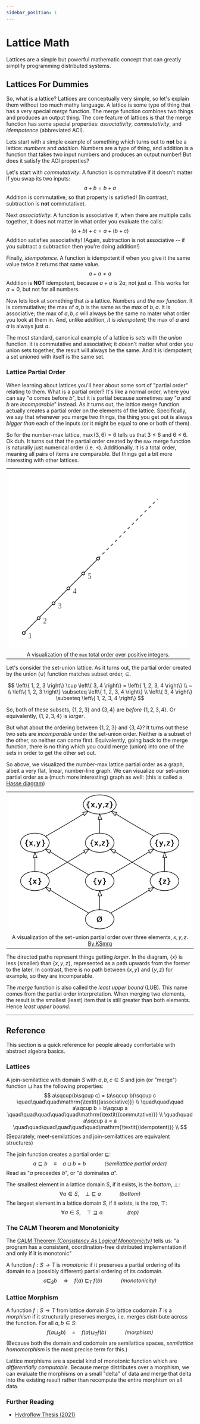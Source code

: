 ```yaml
---
sidebar_position: 1
---
```


# Lattice Math

Lattices are a simple but powerful mathematic concept that can greatly simplify programming distributed systems.

## Lattices For Dummies

So, what is a lattice?
Lattices are conceptually very simple, so let's explain them without too much mathy language.
A lattice is some type of thing that has a very special _merge_ function.
The merge function combines two things and produces an output thing. The core feature of
lattices is that the merge function has some special properties: _associativity_, _commutativity_,
and _idempotence_ (abbreviated ACI).

Lets start with a simple example of something which turns out to **not** be a lattice: _numbers_
and _addition_. Numbers are a type of thing, and addition is a function that takes two input
numbers and produces an output number! But does it satisfy the ACI properties?

Let's start with _commutativity_. A function is commutative if it doesn't matter if you swap its
two inputs:
$$
    a + b = b + a
$$
Addition is commutative, so that property is satisfied! (In contrast, subtraction is **not**
commutative).

Next _associativity_. A function is associative if, when there are multiple calls together, it does
not matter in what order you evaluate the calls:
$$
    (a + b) + c = a + (b + c)
$$
Addition satisfies associativity! (Again, subtraction is not associative -- if you subtract a
subtraction then you're doing addition!)

Finally, _idempotence_. A function is idempotent if when you give it the same value twice it
returns that same value.
$$
    a + a \neq a
$$
Addition is **NOT** idempotent, because $a+a$ is $2a$, not just $a$. This works for $a=0$, but
not for all numbers.

Now lets look at something that _is_ a lattice. Numbers and _the `max` function_. It is
commutiative; the max of $a, b$ is the same as the max of $b, a$. It is associative; the max of
$a, b, c$ will always be the same no mater what order you look at them in. And, unlike addition,
_it is idempotent;_ the max of $a$ and $a$ is always just $a$.

The most standard, canonical example of a lattice is _sets_ with the _union_ function. It is
commutative and associative; it doesn't matter what order you union sets together, the result will
always be the same. And it is idempotent; a set unioned with itself is the same set.

### Lattice Partial Order

When learning about lattices you'll hear about some sort of "partial order" relating to them. What
is a partial order? It's like a normal order, where you can say "$a$ comes before $b$", but it is
partial because sometimes say "$a$ and $b$ are _incomparable_" instead. As it turns out, the
lattice merge function actually creates a partial order on the elements of the lattice.
Specifically, we say that whenever you merge two things, the thing you get out is always _bigger than_
each of the inputs (or it might be equal to one or both of them).

So for the number-max lattice, $\operatorname{max}(3, 6) = 6$ tells us that $3\leq 6$ and $6\leq 6$.
Ok duh. It turns out that the partial order created by the `max` merge function is naturally just
numerical order (i.e. $\leq$). Additionally, it is a total order, meaning all pairs of items are
comparable. But things get a bit more interesting with other lattices.

||
| :---: |
| ![A vertical number line starting at 1, with arrows pointing from 1 to 2, 2 to 3, etc.](../img/max-int-ord.png) |
| A visualization of the `max` total order over positive integers. |

Let's consider the set-union lattice. As it turns out, the partial order created by the union
($\cup$) function matches subset order, $\subseteq$.

$$
    \left\{ 1, 2, 3 \right\} \cup \left\{ 3, 4 \right\} = \left\{ 1, 2, 3, 4 \right\} \\
    ~ \\
    \left\{ 1, 2, 3 \right\} \subseteq \left\{ 1, 2, 3, 4 \right\} \\
    \left\{ 3, 4 \right\} \subseteq \left\{ 1, 2, 3, 4 \right\}
$$

So, both of these subsets, $\left\{ 1, 2, 3 \right\}$ and $\left\{ 3, 4 \right\}$ are _before_ $\left\{ 1, 2, 3, 4 \right\}$.
Or equivalently, $\left\{ 1, 2, 3, 4 \right\}$ is _larger_.

But what about the ordering between $\left\{ 1, 2, 3 \right\}$ and $\left\{ 3, 4 \right\}$? It
turns out these two sets are _incomparable_ under the set-union order. Neither is a subset of the
other, so neither can come first. Equivalently, going back to the merge function, there is no thing
which you could merge (union) into one of the sets in order to get the other set out.

So above, we visualized the number-max lattice partial order as a graph, albeit a very flat,
linear, number-line graph. We can visualize our set-union partial order as a (much more interesting)
graph as well: (this is called a [Hasse diagram](https://en.wikipedia.org/wiki/Hasse_diagram))

||
| :---: |
| ![A graph showing the partial order of set-union with elements x, y, z. At the bottom is empty set, second row has singleton sets, third row has pairs, and top has a set with all three.](../img/set-union-ord.png) |
| A visualization of the set-union partial order over three elements, $x, y, z$. [By KSmrq](https://commons.wikimedia.org/wiki/File:Hasse_diagram_of_powerset_of_3.svg) |

The directed paths represent things getting _larger_.
In the diagram, $\{x\}$ is less (smaller) than $\{x, y, z\}$, represented as a path upwards from
the former to the later. In contrast, there is no path between $\{x,y\}$ and $\{y,z\}$ for example,
so they are incomparable.

The _merge_ function is also called the _least upper bound_ (LUB). This name comes from the partial
order interpretation. When merging two elements, the result is the smallest (least) item that is
still greater than both elements. Hence _least upper bound_.

---

## Reference

This section is a quick reference for people already comfortable with abstract algebra basics.

### Lattices

A join-semilattice with domain $S$ with $a, b, c \in S$ and join (or "merge") function
$\sqcup$ has the following properties:
$$
    a\sqcup(b\sqcup c) = (a\sqcup b)\sqcup c \quad\quad\quad\mathrm{\textit{(associative)}} \\
    \quad\quad\quad
    a\sqcup b = b\sqcup a \quad\quad\quad\quad\quad\mathrm{\textit{(commutative)}} \\
    \quad\quad
    a\sqcup a = a \quad\quad\quad\quad\quad\quad\mathrm{\textit{(idempotent)}} \\
$$
(Separately, meet-semilattices and join-semilattices are equivalent structures)

The join function creates a partial order $\sqsubseteq$:
$$
    a \sqsubseteq b \quad\equiv\quad a \sqcup b = b
    \quad\quad\quad\mathrm{\textit{(semilattice partial order)}}
$$
Read as "$a$ preceedes $b$", or "$b$ dominates $a$".

The smallest element in a lattice domain $S$, if it exists, is the _bottom_, $\bot$:
$$
    \forall a\in S,\quad \bot \sqsubseteq a
    \quad\quad\quad\mathrm{\textit{(bottom)}}
$$
The largest element in a lattice domain $S$, if it exists, is the _top_, $\top$:
$$
    \forall a\in S,\quad \top \sqsupseteq a
    \quad\quad\quad\quad\mathrm{\textit{(top)}}
$$

### The CALM Theorem and Monotonicity

The [CALM Theorem _(Consistency As Logical Monotonicity)_](https://cacm.acm.org/magazines/2020/9/246941-keeping-calm/fulltext)
tells us: "a program has a consistent, coordination-free distributed
implementation if and only if it is monotonic"

A function $f: S\rightarrow T$ is _monotonic_ if it preserves a partial ordering of its domain to a
(possibly different) partial ordering of its codomain.
$$
    a \sqsubseteq_S b \quad\Longrightarrow\quad f(a)\ \sqsubseteq_T\ f(b)
    \quad\quad\quad\mathrm{\textit{(monotonicity)}}
$$

### Lattice Morphism

A function $f: S\rightarrow T$ from lattice domain $S$ to lattice codomain $T$ is a _morphism_ if
it structurally preserves merges, i.e. merges distribute across the function. For all $a,b\in S$:
$$
    f(a \sqcup_S b) \quad=\quad f(a) \sqcup_T f(b)
    \quad\quad\quad\mathrm{\textit{(morphism)}}
$$
(Because both the domain and codomain are semilattice spaces, _semilattice homomorphism_ is the
most precise term for this.)

Lattice morphisms are a special kind of monotonic function which are _differentially computable_.
Because merge distributes over a morphism, we can evaluate the morphisms on a small "delta" of data
and merge that delta into the existing result rather than recompute the entire morphism on all data.

### Further Reading

* [Hydroflow Thesis (2021)](https://hydro.run/papers/hydroflow-thesis.pdf)

